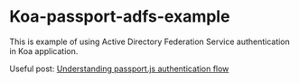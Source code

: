 # Koa-passport-adfs-example

This is example of using Active Directory Federation Service authentication in Koa application.

Useful post: [Understanding passport.js authentication flow](http://toon.io/understanding-passportjs-authentication-flow/)